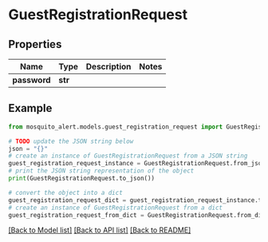 # GuestRegistrationRequest


## Properties

Name | Type | Description | Notes
------------ | ------------- | ------------- | -------------
**password** | **str** |  | 

## Example

```python
from mosquito_alert.models.guest_registration_request import GuestRegistrationRequest

# TODO update the JSON string below
json = "{}"
# create an instance of GuestRegistrationRequest from a JSON string
guest_registration_request_instance = GuestRegistrationRequest.from_json(json)
# print the JSON string representation of the object
print(GuestRegistrationRequest.to_json())

# convert the object into a dict
guest_registration_request_dict = guest_registration_request_instance.to_dict()
# create an instance of GuestRegistrationRequest from a dict
guest_registration_request_from_dict = GuestRegistrationRequest.from_dict(guest_registration_request_dict)
```
[[Back to Model list]](../README.md#documentation-for-models) [[Back to API list]](../README.md#documentation-for-api-endpoints) [[Back to README]](../README.md)


